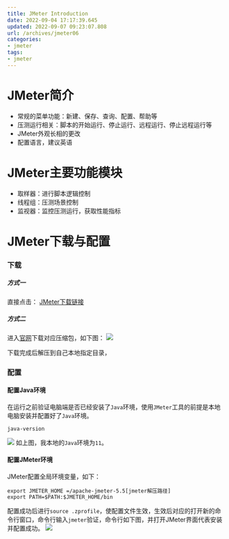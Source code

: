 ```yaml
---
title: JMeter Introduction
date: 2022-09-04 17:17:39.645
updated: 2022-09-07 09:23:07.808
url: /archives/jmeter06
categories: 
- jmeter
tags: 
- jmeter
---
```



# JMeter简介
- 常规的菜单功能：新建、保存、查询、配置、帮助等
- 压测运行相关：脚本的开始运行、停止运行、远程运行、停止远程运行等
- JMeter外观长相的更改
- 配置语言，建议英语
# JMeter主要功能模块
- 取样器：进行脚本逻辑控制
- 线程组：压测场景控制
- 监视器：监控压测运行，获取性能指标

# JMeter下载与配置
### 下载
##### 方式一
直接点击：
[JMeter下载链接](https://dlcdn.apache.org//jmeter/binaries/apache-jmeter-5.5.zip)
##### 方式二
进入[官网](https://jmeter.apache.org/download_jmeter.cgi)下载对应压缩包，如下图：
![](https://cdn.jsdelivr.net/gh/testeru-top/top-images/jmeter/202209041420033.png)

下载完成后解压到自己本地指定目录，
### 配置
#### 配置Java环境
在运行之前验证电脑端是否已经安装了`Java`环境，使用`JMeter`工具的前提是本地电脑安装并配置好了`Java`环境。
```shell
java-version
```
![](https://cdn.jsdelivr.net/gh/testeru-top/top-images/jmeter/202209041425647.png)
如上图，我本地的`Java`环境为`11`。


#### 配置JMeter环境
JMeter配置全局环境变量，如下：
```shell
export JMETER_HOME =/apache-jmeter-5.5[jmeter解压路径]
export PATH=$PATH:$JMETER_HOME/bin
```
配置成功后进行`source .zprofile`，使配置文件生效，生效后对应的打开新的命令行窗口，命令行输入`jmeter`验证，命令行如下图，并打开JMeter界面代表安装并配置成功。
![](https://cdn.jsdelivr.net/gh/testeru-top/top-images/jmeter/202209041432466.png)




